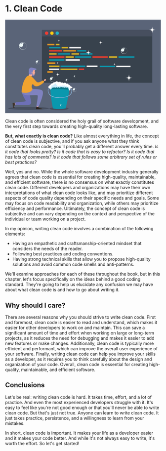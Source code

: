 # 1. Clean Code

![clean code](https://raw.githubusercontent.com/hcorta/software-design-essentials/master/public/images/clean-code.png)

Clean code is often considered the holy grail of software development, and the very first step towards creating high-quality long-lasting software.

**But, what exactly is clean code?** Like almost everything in life, the concept of clean code is subjective, and if you ask anyone what they think constitutes clean code, you’ll probably get a different answer every time. *Is it code that looks pretty? Is it code that is easy to refactor? Is it code that has lots of comments? Is it code that follows some arbitrary set of rules or best practices?*

Well, yes and no. While the whole software development industry generally agrees that clean code is essential for creating high-quality, maintainable, and efficient software, there is no consensus on what exactly constitutes clean code. Different developers and organizations may have their own interpretations of what clean code looks like, and may prioritize different aspects of code quality depending on their specific needs and goals. Some may focus on code readability and organization, while others may prioritize efficiency and performance. Ultimately, the concept of clean code is subjective and can vary depending on the context and perspective of the individual or team working on a project.

In my opinion, writing clean code involves a combination of the following elements:

* Having an empathetic and craftsmanship-oriented mindset that considers the needs of the reader.
* Following best practices and coding conventions.
* Having strong technical skills that allow you to propose high-quality solutions and avoid common code smells and anti-patterns.

We'll examine approaches for each of these throughout the book, but in this chapter, let's focus specifically on the ideas behind a good coding standard. They're going to help us elucidate any confusion we may have about what clean code is and how to go about writing it.

## Why should I care?

There are several reasons why you should strive to write clean code. First and foremost, clean code is easier to read and understand, which makes it easier for other developers to work on and maintain. This can save a significant amount of time and effort when working on large or long-term projects, as it reduces the need for debugging and makes it easier to add new features or make changes. Additionally, clean code is typically more efficient and performant, which can improve the overall user experience of your software. Finally, writing clean code can help you improve your skills as a developer, as it requires you to think carefully about the design and organization of your code. Overall, clean code is essential for creating high-quality, maintainable, and efficient software.

## Conclusions

Let's be real: writing clean code is hard. It takes time, effort, and a lot of practice. And even the most experienced developers struggle with it. It's easy to feel like you're not good enough or that you'll never be able to write clean code. But that's just not true. Anyone can learn to write clean code. It just takes practice, persistence, and a willingness to learn from your mistakes.

In short, clean code is important. It makes your life as a developer easier and it makes your code better. And while it's not always easy to write, it's worth the effort. So let's get started!
